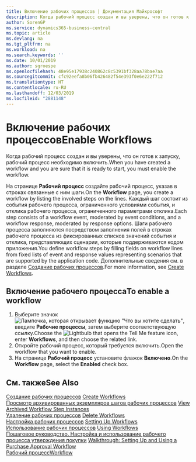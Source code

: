 ```yaml
---
title: Включение рабочих процессов | Документация Майкрософт
description: Когда рабочий процесс создан и вы уверены, что он готов к запуску, рабочий процесс необходимо включить.
author: SorenGP
ms.service: dynamics365-business-central
ms.topic: article
ms.devlang: na
ms.tgt_pltfrm: na
ms.workload: na
ms.search.keywords: ''
ms.date: 10/01/2019
ms.author: sgroespe
ms.openlocfilehash: 48e95e17938c240862c8c5391bf328aa78bae7aa
ms.sourcegitcommit: cfc92eefa8b06fb426482f54e393f0e6e222f712
ms.translationtype: HT
ms.contentlocale: ru-RU
ms.lasthandoff: 12/03/2019
ms.locfileid: "2881148"
---
```

# <a name="enable-workflows"></a><span data-ttu-id="a391a-103">Включение рабочих процессов</span><span class="sxs-lookup"><span data-stu-id="a391a-103">Enable Workflows</span></span>
<span data-ttu-id="a391a-104">Когда рабочий процесс создан и вы уверены, что он готов к запуску, рабочий процесс необходимо включить.</span><span class="sxs-lookup"><span data-stu-id="a391a-104">When you have created a workflow and you are sure that it is ready to start, you must enable the workflow.</span></span>  

 <span data-ttu-id="a391a-105">На странице **Рабочий процесс** создайте рабочий процесс, указав в строках связанные с ним шаги.</span><span class="sxs-lookup"><span data-stu-id="a391a-105">On the **Workflow** page, you create a workflow by listing the involved steps on the lines.</span></span> <span data-ttu-id="a391a-106">Каждый шаг состоит из события рабочего процесса, ограниченного условиями события, и отклика рабочего процесса, ограниченного параметрами отклика.</span><span class="sxs-lookup"><span data-stu-id="a391a-106">Each step consists of a workflow event, moderated by event conditions, and a workflow response, moderated by response options.</span></span> <span data-ttu-id="a391a-107">Шаги рабочего процесса заполняются посредством заполнения полей в строках рабочего процесса из фиксированных списков значений события и отклика, представляющих сценарии, которые поддерживаются кодом приложения.</span><span class="sxs-lookup"><span data-stu-id="a391a-107">You define workflow steps by filling fields on workflow lines from fixed lists of event and response values representing scenarios that are supported by the application code.</span></span> <span data-ttu-id="a391a-108">Дополнительные сведения см. в разделе [Создание рабочих процессов](across-how-to-create-workflows.md).</span><span class="sxs-lookup"><span data-stu-id="a391a-108">For more information, see [Create Workflows](across-how-to-create-workflows.md).</span></span>  

## <a name="to-enable-a-workflow"></a><span data-ttu-id="a391a-109">Включение рабочего процесса</span><span class="sxs-lookup"><span data-stu-id="a391a-109">To enable a workflow</span></span>  
1.  <span data-ttu-id="a391a-110">Выберите значок ![Лампочка, которая открывает функцию "Что вы хотите сделать"](media/ui-search/search_small.png "Что вы хотите сделать"), введите **Рабочие процессы**, затем выберите соответствующую ссылку.</span><span class="sxs-lookup"><span data-stu-id="a391a-110">Choose the ![Lightbulb that opens the Tell Me feature](media/ui-search/search_small.png "Tell me what you want to do") icon, enter **Workflows**, and then choose the related link.</span></span>  
2.  <span data-ttu-id="a391a-111">Откройте рабочий процесс, который требуется включить.</span><span class="sxs-lookup"><span data-stu-id="a391a-111">Open the workflow that you want to enable.</span></span>  
3.  <span data-ttu-id="a391a-112">На странице **Рабочий процесс** установите флажок **Включено**.</span><span class="sxs-lookup"><span data-stu-id="a391a-112">On the **Workflow** page, select the **Enabled** check box.</span></span>  

## <a name="see-also"></a><span data-ttu-id="a391a-113">См. также</span><span class="sxs-lookup"><span data-stu-id="a391a-113">See Also</span></span>  
 <span data-ttu-id="a391a-114">[Создание рабочих процессов](across-how-to-create-workflows.md) </span><span class="sxs-lookup"><span data-stu-id="a391a-114">[Create Workflows](across-how-to-create-workflows.md) </span></span>  
 <span data-ttu-id="a391a-115">[Просмотр архивированных экземпляров шагов рабочих процессов](across-how-to-view-archived-workflow-step-instances.md) </span><span class="sxs-lookup"><span data-stu-id="a391a-115">[View Archived Workflow Step Instances](across-how-to-view-archived-workflow-step-instances.md) </span></span>  
 <span data-ttu-id="a391a-116">[Удаление рабочих процессов](across-how-to-delete-workflows.md) </span><span class="sxs-lookup"><span data-stu-id="a391a-116">[Delete Workflows](across-how-to-delete-workflows.md) </span></span>  
 <span data-ttu-id="a391a-117">[Настройка рабочих процессов](across-set-up-workflows.md) </span><span class="sxs-lookup"><span data-stu-id="a391a-117">[Setting Up Workflows](across-set-up-workflows.md) </span></span>  
 <span data-ttu-id="a391a-118">[Использование рабочих процессов](across-use-workflows.md) </span><span class="sxs-lookup"><span data-stu-id="a391a-118">[Using Workflows](across-use-workflows.md) </span></span>  
 <span data-ttu-id="a391a-119">[Пошаговое руководство. Настройка и использование рабочего процесса утверждения покупки](walkthrough-setting-up-and-using-a-purchase-approval-workflow.md) </span><span class="sxs-lookup"><span data-stu-id="a391a-119">[Walkthrough: Setting Up and Using a Purchase Approval Workflow](walkthrough-setting-up-and-using-a-purchase-approval-workflow.md) </span></span>  
 [<span data-ttu-id="a391a-120">Рабочий процесс</span><span class="sxs-lookup"><span data-stu-id="a391a-120">Workflow</span></span>](across-workflow.md)   
